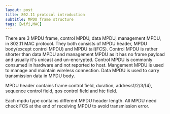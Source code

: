 ```yaml
---
layout: post
title: 802.11 protocol introduction
subtitle: MPDU frame structure
tags: [wifi,MAC]
---
```


There are 3 MPDU frame, control MPDU, data MPDU, management MPDU,  in 802.11 MAC protocol. They both consists of MPDU header, MPDU body(except control MPDU) and MPDU tail(FCS). Control MPDU is rather shorter than data MPDU and management MPDU as it has no frame payload and usually it's unicast and un-encrypted. Control MPDU is commonly consumed in hardware and not reported to host. Mangement MPDU is used to manage and maintain wireless connection. Data MPDU is used to carry transmission data in MPDU body.

MPDU header contains frame control field, duration, address1/2/3/(4), sequence control field, qos control field and htc field.


Each mpdu type contains different MPDU header length.
All MPDU need check FCS at the end of receiving MPDU to avoid transmission error.